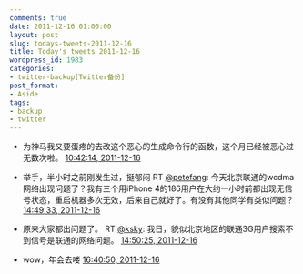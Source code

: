 ```yaml
---
comments: true
date: 2011-12-16 01:00:00
layout: post
slug: todays-tweets-2011-12-16
title: Today's tweets 2011-12-16
wordpress_id: 1983
categories:
- twitter-backup[Twitter备份]
post_format:
- Aside
tags:
- backup
- twitter
---
```





  * 为神马我又要蛋疼的去改这个恶心的生成命令行的函数，这个月已经被恶心过无数次啦。 [10:42:14, 2011-12-16](http://twitter.com/gfrog/statuses/147506793558458368)





  * 举手，半小时之前刚发生过，挺郁闷 RT [@petefang](http://twitter.com/petefang): 今天北京联通的wcdma网络出现问题了？我有三个用iPhone 4的186用户在大约一小时前都出现无信号状态，重启机器多次无效，后来自己就好了。有没有其他同学有类似问题？ [14:49:33, 2011-12-16](http://twitter.com/gfrog/statuses/147569032785170432)





  * 原来大家都出问题了。 RT [@ksky](http://twitter.com/ksky): 我日，貌似北京地区的联通3G用户搜索不到信号是联通的网络问题。 [14:50:25, 2011-12-16](http://twitter.com/gfrog/statuses/147569249286758400)





  * wow，年会去喽 [16:40:50, 2011-12-16](http://twitter.com/gfrog/statuses/147597038324957184)




